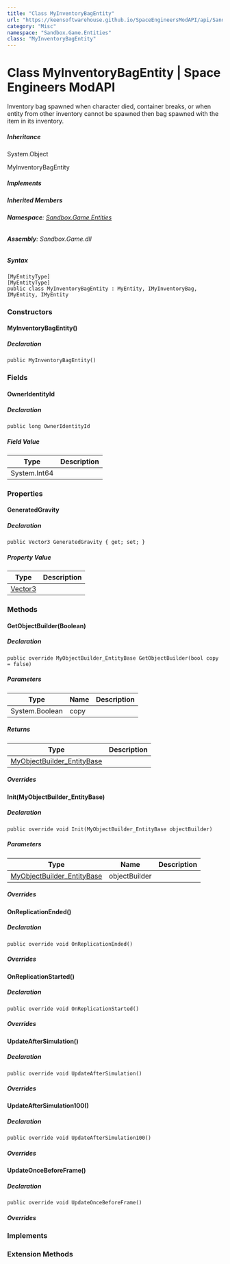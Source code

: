 ```yaml
---
title: "Class MyInventoryBagEntity"
url: "https://keensoftwarehouse.github.io/SpaceEngineersModAPI/api/Sandbox.Game.Entities.MyInventoryBagEntity.html"
category: "Misc"
namespace: "Sandbox.Game.Entities"
class: "MyInventoryBagEntity"
---
```


# Class MyInventoryBagEntity | Space Engineers ModAPI

Inventory bag spawned when character died, container breaks, or when entity from other inventory cannot be spawned then bag spawned with the item in its inventory.

##### Inheritance

System.Object

MyInventoryBagEntity

##### Implements

##### Inherited Members

###### **Namespace**: [Sandbox.Game.Entities](https://keensoftwarehouse.github.io/SpaceEngineersModAPI/api/Sandbox.Game.Entities.html)

###### **Assembly**: Sandbox.Game.dll

##### Syntax

```
[MyEntityType]
[MyEntityType]
public class MyInventoryBagEntity : MyEntity, IMyInventoryBag, IMyEntity, IMyEntity
```

### Constructors

#### MyInventoryBagEntity()

##### Declaration

```
public MyInventoryBagEntity()
```

### Fields

#### OwnerIdentityId

##### Declaration

```
public long OwnerIdentityId
```

##### Field Value

| Type | Description |
| --- | --- |
| System.Int64 |     |

### Properties

#### GeneratedGravity

##### Declaration

```
public Vector3 GeneratedGravity { get; set; }
```

##### Property Value

| Type | Description |
| --- | --- |
| [Vector3](https://keensoftwarehouse.github.io/SpaceEngineersModAPI/api/VRageMath.Vector3.html) |     |

### Methods

#### GetObjectBuilder(Boolean)

##### Declaration

```
public override MyObjectBuilder_EntityBase GetObjectBuilder(bool copy = false)
```

##### Parameters

| Type | Name | Description |
| --- | --- | --- |
| System.Boolean | copy |     |

##### Returns

| Type | Description |
| --- | --- |
| [MyObjectBuilder\_EntityBase](https://keensoftwarehouse.github.io/SpaceEngineersModAPI/api/VRage.ObjectBuilders.MyObjectBuilder_EntityBase.html) |     |

##### Overrides

#### Init(MyObjectBuilder\_EntityBase)

##### Declaration

```
public override void Init(MyObjectBuilder_EntityBase objectBuilder)
```

##### Parameters

| Type | Name | Description |
| --- | --- | --- |
| [MyObjectBuilder\_EntityBase](https://keensoftwarehouse.github.io/SpaceEngineersModAPI/api/VRage.ObjectBuilders.MyObjectBuilder_EntityBase.html) | objectBuilder |     |

##### Overrides

#### OnReplicationEnded()

##### Declaration

```
public override void OnReplicationEnded()
```

##### Overrides

#### OnReplicationStarted()

##### Declaration

```
public override void OnReplicationStarted()
```

##### Overrides

#### UpdateAfterSimulation()

##### Declaration

```
public override void UpdateAfterSimulation()
```

##### Overrides

#### UpdateAfterSimulation100()

##### Declaration

```
public override void UpdateAfterSimulation100()
```

##### Overrides

#### UpdateOnceBeforeFrame()

##### Declaration

```
public override void UpdateOnceBeforeFrame()
```

##### Overrides

### Implements

### Extension Methods